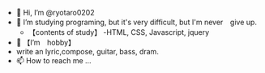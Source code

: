 - 👋 Hi, I’m @ryotaro0202
- 👀 I’m studying programing, but it's very difficult, but I'm never　give up.
  - 【contents of study】
  -HTML, CSS, Javascript, jquery
- 💞️ 【I’m　hobby】
- write an lyric,compose, guitar, bass, dram. 
- 📫 How to reach me ...

<!---
ryotaro0202/ryotaro0202 is a ✨ special ✨ repository because its `README.md` (this file) appears on your GitHub profile.
You can click the Preview link to take a look at your changes.
--->
